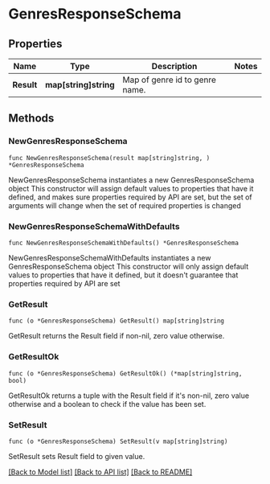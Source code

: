 # GenresResponseSchema

## Properties

Name | Type | Description | Notes
------------ | ------------- | ------------- | -------------
**Result** | **map[string]string** | Map of genre id to genre name. | 

## Methods

### NewGenresResponseSchema

`func NewGenresResponseSchema(result map[string]string, ) *GenresResponseSchema`

NewGenresResponseSchema instantiates a new GenresResponseSchema object
This constructor will assign default values to properties that have it defined,
and makes sure properties required by API are set, but the set of arguments
will change when the set of required properties is changed

### NewGenresResponseSchemaWithDefaults

`func NewGenresResponseSchemaWithDefaults() *GenresResponseSchema`

NewGenresResponseSchemaWithDefaults instantiates a new GenresResponseSchema object
This constructor will only assign default values to properties that have it defined,
but it doesn't guarantee that properties required by API are set

### GetResult

`func (o *GenresResponseSchema) GetResult() map[string]string`

GetResult returns the Result field if non-nil, zero value otherwise.

### GetResultOk

`func (o *GenresResponseSchema) GetResultOk() (*map[string]string, bool)`

GetResultOk returns a tuple with the Result field if it's non-nil, zero value otherwise
and a boolean to check if the value has been set.

### SetResult

`func (o *GenresResponseSchema) SetResult(v map[string]string)`

SetResult sets Result field to given value.



[[Back to Model list]](../README.md#documentation-for-models) [[Back to API list]](../README.md#documentation-for-api-endpoints) [[Back to README]](../README.md)



